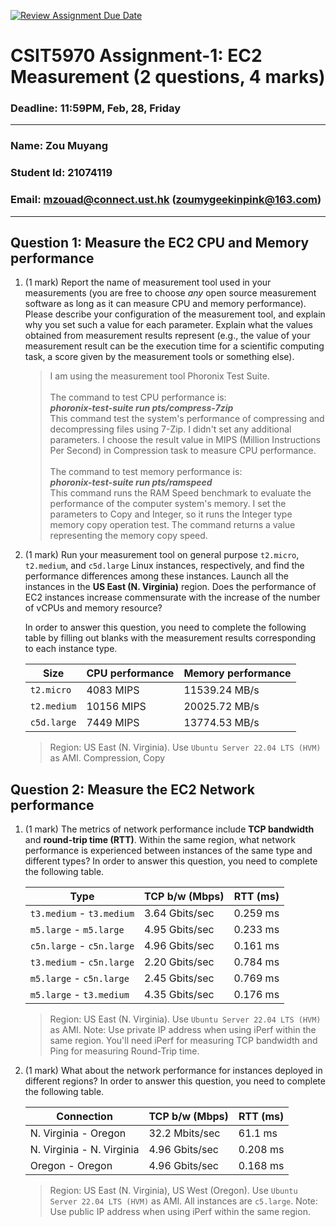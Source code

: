 [![Review Assignment Due Date](https://classroom.github.com/assets/deadline-readme-button-22041afd0340ce965d47ae6ef1cefeee28c7c493a6346c4f15d667ab976d596c.svg)](https://classroom.github.com/a/IAASVEAZ)
# CSIT5970 Assignment-1: EC2 Measurement (2 questions, 4 marks)

### Deadline: 11:59PM, Feb, 28, Friday

---

### Name: Zou Muyang
### Student Id: 21074119
### Email: mzouad@connect.ust.hk (zoumygeekinpink@163.com)

---

## Question 1: Measure the EC2 CPU and Memory performance

1. (1 mark) Report the name of measurement tool used in your measurements (you are free to choose *any* open source measurement software as long as it can measure CPU and memory performance). Please describe your configuration of the measurement tool, and explain why you set such a value for each parameter. Explain what the values obtained from measurement results represent (e.g., the value of your measurement result can be the execution time for a scientific computing task, a score given by the measurement tools or something else).

    >I am using the measurement tool Phoronix Test Suite.\
    > \
    >The command to test CPU performance is:  \
    >***phoronix-test-suite run pts/compress-7zip*** \
    > This command test the system's performance of compressing and decompressing files using 7-Zip. I didn't set any additional parameters. I choose the result value in MIPS (Million Instructions Per Second) in Compression task to measure CPU performance.\
    > \
    > The command to test memory performance is: \
    > ***phoronix-test-suite run pts/ramspeed*** \
    > This command runs the RAM Speed benchmark to evaluate the performance of the computer system's memory. I set the parameters to Copy and Integer, so it runs the Integer type memory copy operation test. The command returns a value representing the memory copy speed.

2. (1 mark) Run your measurement tool on general purpose `t2.micro`, `t2.medium`, and `c5d.large` Linux instances, respectively, and find the performance differences among these instances. Launch all the instances in the **US East (N. Virginia)** region. Does the performance of EC2 instances increase commensurate with the increase of the number of vCPUs and memory resource?

    In order to answer this question, you need to complete the following table by filling out blanks with the measurement results corresponding to each instance type.

    | Size        | CPU performance | Memory performance |
    | ----------- | --------------- | ------------------ |
    | `t2.micro` |      4083 MIPS           |       11539.24 MB/s            |
    | `t2.medium`  |           10156 MIPS      |           20025.72 MB/s         |
    | `c5d.large` |        7449 MIPS         |              13774.53 MB/s      |

    > Region: US East (N. Virginia). Use `Ubuntu Server 22.04 LTS (HVM)` as AMI.
    > Compression, Copy
## Question 2: Measure the EC2 Network performance

1. (1 mark) The metrics of network performance include **TCP bandwidth** and **round-trip time (RTT)**. Within the same region, what network performance is experienced between instances of the same type and different types? In order to answer this question, you need to complete the following table.

    | Type                      | TCP b/w (Mbps) | RTT (ms) |
    | ------------------------- | -------------- | -------- |
    | `t3.medium` - `t3.medium` |      3.64 Gbits/sec          |      0.259 ms    |
    | `m5.large` - `m5.large`   |       4.95 Gbits/sec         |    0.233 ms      |
    | `c5n.large` - `c5n.large` |        4.96 Gbits/sec        |      0.161 ms    |
    | `t3.medium` - `c5n.large` |       2.20 Gbits/sec         |     0.784 ms     |
    | `m5.large` - `c5n.large`  |       2.45 Gbits/sec         |       0.769 ms   |
    | `m5.large` - `t3.medium`  |         4.35 Gbits/sec       |      0.176 ms    |

    > Region: US East (N. Virginia). Use `Ubuntu Server 22.04 LTS (HVM)` as AMI. Note: Use private IP address when using iPerf within the same region. You'll need iPerf for measuring TCP bandwidth and Ping for measuring Round-Trip time.

2. (1 mark) What about the network performance for instances deployed in different regions? In order to answer this question, you need to complete the following table.

    | Connection                | TCP b/w (Mbps) | RTT (ms) |
    | ------------------------- | -------------- | -------- |
    | N. Virginia - Oregon      |        32.2 Mbits/sec        |     61.1 ms     |
    | N. Virginia - N. Virginia |       4.96 Gbits/sec         |     0.208 ms     |
    | Oregon - Oregon           |         4.96 Gbits/sec       |       0.168 ms   |
 
    > Region: US East (N. Virginia), US West (Oregon). Use `Ubuntu Server 22.04 LTS (HVM)` as AMI. All instances are `c5.large`. Note: Use public IP address when using iPerf within the same region.
